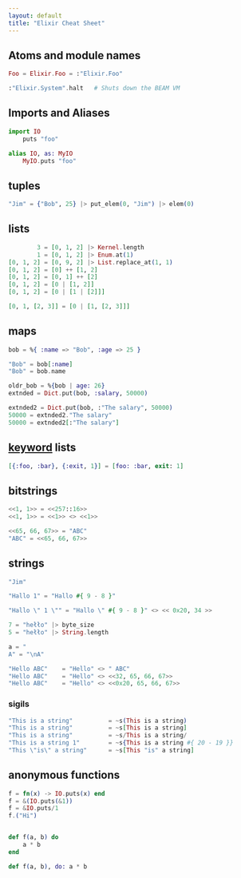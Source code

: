 ```yaml
---
layout: default
title: "Elixir Cheat Sheet"
---
```


## Atoms and module names

```elixir
Foo = Elixir.Foo = :"Elixir.Foo"

:"Elixir.System".halt   # Shuts down the BEAM VM
```

## Imports and Aliases

```elixir
import IO
	puts "foo"

alias IO, as: MyIO
	MyIO.puts "foo"
```

## tuples

```elixir
"Jim" = {"Bob", 25} |> put_elem(0, "Jim") |> elem(0)
```

## lists

```elixir
        3 = [0, 1, 2] |> Kernel.length
        1 = [0, 1, 2] |> Enum.at(1)
[0, 1, 2] = [0, 9, 2] |> List.replace_at(1, 1)
[0, 1, 2] = [0] ++ [1, 2]
[0, 1, 2] = [0, 1] ++ [2]
[0, 1, 2] = [0 | [1, 2]]
[0, 1, 2] = [0 | [1 | [2]]]

[0, 1, [2, 3]] = [0 | [1, [2, 3]]]
```

## maps

```elixir
bob = %{ :name => "Bob", :age => 25 }

"Bob" = bob[:name]
"Bob" = bob.name

oldr_bob = %{bob | age: 26}
extnded = Dict.put(bob, :salary, 50000)

extnded2 = Dict.put(bob, :"The salary", 50000)
50000 = extnded2."The salary"
50000 = extnded2[:"The salary"]
```

## [keyword](https://hexdocs.pm/elixir/Keyword.html) lists

```elixir
[{:foo, :bar}, {:exit, 1}] = [foo: :bar, exit: 1]
```

## bitstrings

```elixir
<<1, 1>> = <<257::16>>
<<1, 1>> = <<1>> <> <<1>>

<<65, 66, 67>> = "ABC"
"ABC" = <<65, 66, 67>>
```

## strings

```elixir
"Jim"

"Hallo 1" = "Hallo #{ 9 - 8 }"

"Hallo \" 1 \"" = "Hallo \" #{ 9 - 8 }" <> << 0x20, 34 >>

7 = "hełło" |> byte_size
5 = "hełło" |> String.length

a = "
A" = "\nA"

"Hello ABC"    = "Hello" <> " ABC"
"Hello ABC"    = "Hello" <> <<32, 65, 66, 67>>
"Hello ABC"    = "Hello" <> <<0x20, 65, 66, 67>>
```

### sigils

```elixir
"This is a string"          = ~s(This is a string)
"This is a string"          = ~s[This is a string]
"This is a string"          = ~s/This is a string/
"This is a string 1"        = ~s{This is a string #{ 20 - 19 }}
"This \"is\" a string"      = ~s[This "is" a string]
```

## anonymous functions

```elixir
f = fn(x) -> IO.puts(x) end
f = &(IO.puts(&1))
f = &IO.puts/1
f.("Hi")


def f(a, b) do
	a * b
end

def f(a, b), do: a * b
```
